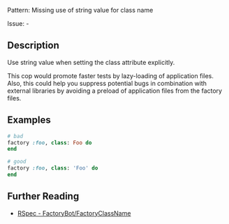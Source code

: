 Pattern: Missing use of string value for class name

Issue: -

## Description

Use string value when setting the class attribute explicitly.

This cop would promote faster tests by lazy-loading of
application files. Also, this could help you suppress potential bugs
in combination with external libraries by avoiding a preload of
application files from the factory files.

## Examples

```ruby
# bad
factory :foo, class: Foo do
end

# good
factory :foo, class: 'Foo' do
end
```

## Further Reading

* [RSpec - FactoryBot/FactoryClassName](https://docs.rubocop.org/rubocop-rspec/cops_rspec_factorybot.html#rspecfactorybotfactoryclassname)
